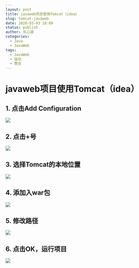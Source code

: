 ```yaml
---
layout: post
title: javaweb项目使用Tomcat（idea）
slug: tomcat-javaweb
date: 2020-03-03 18:09
status: publish
author: 乐心湖
categories: 
  - Java
  - JavaWeb
tags: 
  - JavaWeb
  - 踩坑
  - 整合
---
```


# javaweb项目使用Tomcat（idea）

## 1. 点击Add Configuration

![](https://cdn.xn2001.com/2020/03/03/20200303174858.png)

## 2. 点击+号

![](https://cdn.xn2001.com/2020/03/03/20200303175104.png)

## 3. 选择Tomcat的本地位置

![](https://cdn.xn2001.com/2020/03/03/20200303180227.png)

## 4. 添加入war包

![](https://cdn.xn2001.com/2020/03/03/20200303184853.png)

## 5. 修改路径

![](https://cdn.xn2001.com/2020/03/03/20200303180606.png)

## 6. 点击OK，运行项目

![](https://cdn.xn2001.com/2020/03/03/20200303180648.png)